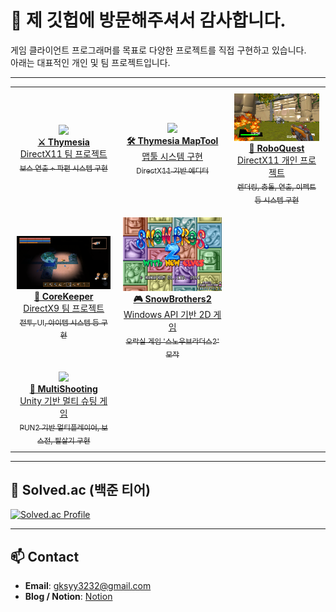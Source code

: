 # 👋 제 깃헙에 방문해주셔서 감사합니다.

게임 클라이언트 프로그래머를 목표로 다양한 프로젝트를 직접 구현하고 있습니다.  
아래는 대표적인 개인 및 팀 프로젝트입니다.

---

<table>
  <tr>
    <td align="center" style="padding: 10px;">
      <a href="https://github.com/HanUIn123/Thymesia">
        <img src="https://raw.githubusercontent.com/HanUIn123/Thymesia/main/Thymesia_Thumnail.png" width="280"/><br/>
        <b>⚔️ Thymesia</b><br/>
        DirectX11 팀 프로젝트<br/>
        <sub>보스 연출 + 파편 시스템 구현</sub>
      </a>
    </td>
    <td align="center" style="padding: 10px;">
      <a href="https://github.com/HanUIn123/Thymesia_MapTool">
        <img src="https://raw.githubusercontent.com/HanUIn123/Thymesia_MapTool/main/MapTool_Thumbnail.png" width="280"/><br/>
        <b>🛠️ Thymesia MapTool</b><br/>
        맵툴 시스템 구현<br/>
        <sub>DirectX11 기반 에디터</sub>
      </a>
    </td>
    <td align="center" style="padding: 10px;">
      <a href="https://github.com/HanUIn123/RoboQuest">
        <img src="https://raw.githubusercontent.com/HanUIn123/RoboQuest/main/RoboQuest_ThumbNail.png" width="280"/><br/>
        <b>🤖 RoboQuest</b><br/>
        DirectX11 개인 프로젝트<br/>
        <sub>렌더링, 충돌, 연출, 이펙트 등 시스템 구현</sub>
      </a>
    </td>
  </tr>
  <tr>
    <td align="center" style="padding: 10px;">
      <a href="https://github.com/HanUIn123/CoreKeeper">
        <img src="https://github.com/HanUIn123/CoreKeeper-_-CopyGame/blob/main/CoreKeeper_Thumbnail.png?raw=true" width="280"/><br/>
        <b>🧱 CoreKeeper</b><br/>
        DirectX9 팀 프로젝트<br/>
        <sub>전투, UI, 아이템 시스템 등 구현</sub>
      </a>
    </td>
    <td align="center" style="padding: 10px;">
      <a href="https://github.com/HanUIn123/SnowBrothers2">
        <img src="https://raw.githubusercontent.com/HanUIn123/SnowBrothers2/main/Images/SnowBrothers.png" width="280"/><br/>
        <b>🎮 SnowBrothers2</b><br/>
        Windows API 기반 2D 게임<br/>
        <sub>오락실 게임 '스노우브라더스2' 모작</sub>
      </a>
    </td>
  </tr>
  <td align="center" style="padding: 10px;">
  <a href="https://github.com/HanUIn123/Unity_MultiShooting">
    <img src="https://raw.githubusercontent.com/HanUIn123/Unity_MultiShooting/main/ThumNail.png" width="280"/><br/>
    <b>🚀 MultiShooting</b><br/>
    Unity 기반 멀티 슈팅 게임<br/>
    <sub>PUN2 기반 멀티플레이어, 보스전, 필살기 구현</sub>
  </a>
</td>

</table>

---

## 🧠 Solved.ac (백준 티어)

[![Solved.ac Profile](http://mazassumnida.wtf/api/generate_badge?boj=gksyy12345)](https://solved.ac/profile/gksyy12345)

---

## 📫 Contact

- **Email**: [gksyy3232@gmail.com](mailto:gksyy3232@gmail.com)
- **Blog / Notion**: [Notion](https://www.notion.so/GAME-PROGRAMMING-Notion-226fe0424e1780f1a7d9f252a5c4dafa)

